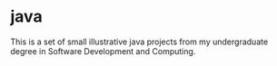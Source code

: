 # java
This is a set of small illustrative java projects from my undergraduate degree in Software Development and Computing.
